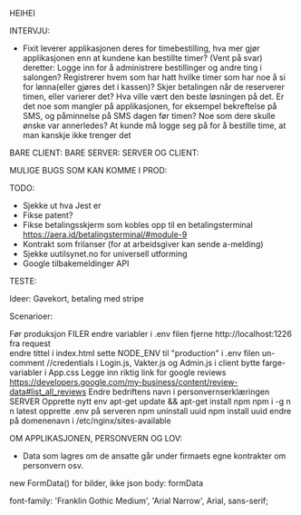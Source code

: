HEIHEI

INTERVJU:
- Fixit leverer applikasjonen deres for timebestilling, hva mer gjør applikasjonen enn at kundene kan bestillte timer?
    (Vent på svar) deretter: Logge inn for å administrere bestillinger og andre ting i salongen? Registrerer hvem som har hatt 
    hvilke timer som har noe å si for lønna(eller gjøres det i kassen)? Skjer betalingen når de reserverer timen, eller varierer det?
    Hva ville vært den beste løsningen på det. 
    Er det noe som mangler på applikasjonen, for eksempel bekreftelse på SMS, og påminnelse på SMS dagen før timen?
    Noe som dere skulle ønske var annerledes? At kunde må logge seg på for å bestille time, at man kanskje ikke trenger det


BARE CLIENT:
BARE SERVER:
SERVER OG CLIENT:


MULIGE BUGS SOM KAN KOMME I PROD:

TODO:
- Sjekke ut hva Jest er
- Fikse patent?
- Fikse betalingsskjerm som kobles opp til en betalingsterminal https://aera.id/betalingsterminal/#module-9
- Kontrakt som frilanser (for at arbeidsgiver kan sende a-melding)
- Sjekke uutilsynet.no for universell utforming
- Google tilbakemeldinger API


TESTE:

Ideer:
Gavekort, betaling med stripe

Scenarioer:

Før produksjon
    FILER
endre variabler i .env filen
fjerne http://localhost:1226 fra request \
endre tittel i index.html
sette NODE_ENV til "production" i .env filen
un-comment //credentials i Login.js, Vakter.js og Admin.js i client
bytte farge-variabler i App.css
Legge inn riktig link for google reviews https://developers.google.com/my-business/content/review-data#list_all_reviews
Endre bedriftens navn i personvernserklæringen
    SERVER
Opprette nytt env
apt-get update && apt-get install npm
npm i -g n
n latest
opprette .env på serveren
npm uninstall uuid
npm install uuid
endre på domenenavn i /etc/nginx/sites-available

OM APPLIKASJONEN, PERSONVERN OG LOV:
- Data som lagres om de ansatte går under firmaets egne kontrakter om personvern osv.


new FormData() for bilder, ikke json
body: formData

font-family: 'Franklin Gothic Medium', 'Arial Narrow', Arial, sans-serif;